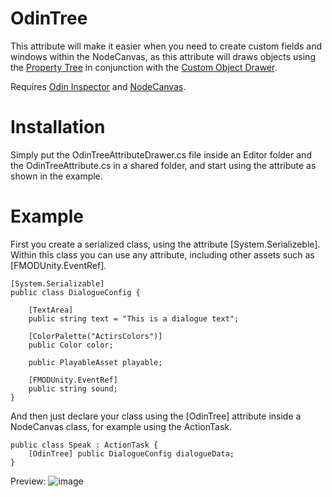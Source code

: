 # OdinTree

This attribute will make it easier when you need to create custom fields and windows within the NodeCanvas, as this attribute will draws objects using the [Property Tree](https://odininspector.com/tutorials/how-to-create-custom-drawers-using-odin/how-to-use-the-propertytree) in conjunction with the [Custom Object Drawer](https://nodecanvas.paradoxnotion.com/documentation/?section=creating-custom-object-drawers).

Requires [Odin Inspector](https://odininspector.com/) and [NodeCanvas](https://nodecanvas.paradoxnotion.com/).

# Installation
Simply put the OdinTreeAttributeDrawer.cs file inside an Editor folder and the OdinTreeAttribute.cs in a shared folder, and start using the attribute as shown in the example.

# Example
 
First you create a serialized class, using the attribute [System.Serializeble]. Within this class you can use any attribute, including other assets such as [FMODUnity.EventRef].

```
[System.Serializable]
public class DialogueConfig {

    [TextArea]
    public string text = "This is a dialogue text";

    [ColorPalette("ActirsColors")]
    public Color color;

    public PlayableAsset playable;
    
    [FMODUnity.EventRef]
    public string sound;
}
```
And then just declare your class using the [OdinTree] attribute inside a NodeCanvas class, for example using the ActionTask.

```
public class Speak : ActionTask {
    [OdinTree] public DialogueConfig dialogueData;
}
```

Preview:
![image](https://user-images.githubusercontent.com/64444068/136711700-e0d11d84-f9fb-45ff-99a2-4b8106eda5f9.png)
